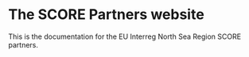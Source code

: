 # The SCORE Partners website

This is the documentation for the EU Interreg North Sea Region SCORE partners.
